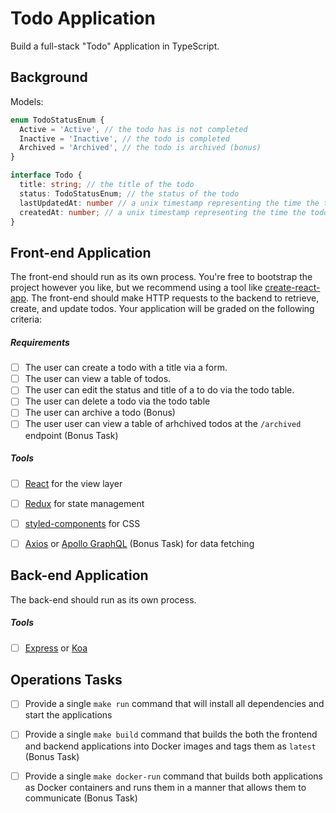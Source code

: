 # Todo Application
Build a full-stack "Todo" Application in TypeScript. 

## Background


Models:
```.ts
enum TodoStatusEnum {
  Active = 'Active', // the todo has is not completed
  Inactive = 'Inactive', // the todo is completed
  Archived = 'Archived', // the todo is archived (bonus)
}

interface Todo {
  title: string; // the title of the todo
  status: TodoStatusEnum; // the status of the todo
  lastUpdatedAt: number // a unix timestamp representing the time the todo was last updated
  createdAt: number; // a unix timestamp representing the time the todo was created
}
```

## Front-end Application
The front-end should run as its own process. You're free to bootstrap the project however you like, but we recommend using a tool like [create-react-app](https://github.com/facebook/create-react-app). The front-end should make HTTP requests to the backend to retrieve, create, and update todos. Your application will be graded on the following criteria:

##### Requirements
- [ ] The user can create a todo with a title via a form.
- [ ] The user can view a table of todos.
- [ ] The user can edit the status and title of a to do via the todo table.
- [ ] The user can delete a todo via the todo table
- [ ] The user can archive a todo (Bonus)
- [ ] The user user can view a table of arhchived todos at the `/archived` endpoint (Bonus Task)

##### Tools
- [ ] [React](https://github.com/facebook/react) for the view layer
- [ ] [Redux](https://github.com/reduxjs/redux.git) for state management
- [ ] [styled-components](https://github.com/styled-components/styled-components) for CSS
- [ ] [Axios](https://github.com/axios/axios) or [Apollo GraphQL](https://github.com/apollographql/apollo-client) (Bonus Task) for data fetching 


## Back-end Application
The back-end should run as its own process.

##### Tools
- [ ] [Express](https://github.com/expressjs/express) or [Koa](https://github.com/koajs/koa)


## Operations Tasks
- [ ] Provide a single `make run` command that will install all dependencies and start the applications
- [ ] Provide a single `make build` command that builds the both the frontend and backend applications into Docker images and tags them as `latest` (Bonus Task)
- [ ] Provide a single `make docker-run` command that builds both applications as Docker containers and runs them in a manner that allows them to communicate (Bonus Task)

